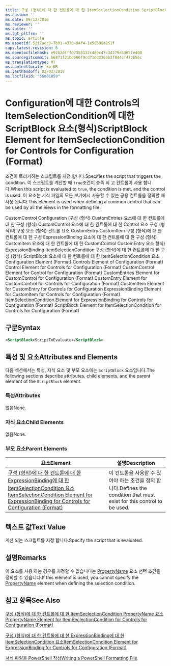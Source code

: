```yaml
---
title: 구성 (형식)에 대 한 컨트롤에 대 한 ItemSeclectionCondition ScriptBlock 요소 | Microsoft Docs
ms.custom: ''
ms.date: 09/13/2016
ms.reviewer: ''
ms.suite: ''
ms.tgt_pltfrm: ''
ms.topic: article
ms.assetid: 51f7aec9-7b01-4370-84f4-1e58508a851f
caps.latest.revision: 6
ms.openlocfilehash: e92b2dfff07358132c480c47c34279e5365fe400
ms.sourcegitcommit: b6871f21bd666f9cd71dd336bb3f844cf472b56c
ms.translationtype: MT
ms.contentlocale: ko-KR
ms.lasthandoff: 02/03/2019
ms.locfileid: "56861859"
---
```

# <a name="scriptblock-element-for-itemseclectioncondition-for-controls-for-configuration-format"></a><span data-ttu-id="5769c-102">Configuration에 대한 Controls의 ItemSelectionCondition에 대한 ScriptBlock 요소(형식)</span><span class="sxs-lookup"><span data-stu-id="5769c-102">ScriptBlock Element for ItemSeclectionCondition for Controls for Configuration (Format)</span></span>

<span data-ttu-id="5769c-103">조건이 트리거하는 스크립트를 지정 합니다.</span><span class="sxs-lookup"><span data-stu-id="5769c-103">Specifies the script that triggers the condition.</span></span> <span data-ttu-id="5769c-104">이 스크립트를 계산할 때 `true`조건이 충족 되 고 컨트롤이 사용 합니다.</span><span class="sxs-lookup"><span data-stu-id="5769c-104">When this script is evaluated to `true`, the condition is met, and the control is used.</span></span> <span data-ttu-id="5769c-105">이 요소는 서식 파일의 모든 보기에서 사용할 수 있는 공용 컨트롤을 정의할 때 사용 됩니다.</span><span class="sxs-lookup"><span data-stu-id="5769c-105">This element is used when defining a common control that can be used by all the views in the formatting file.</span></span>

<span data-ttu-id="5769c-106">CustomControl Configuration (구성 (형식) CustomEntries 요소에 대 한 컨트롤에 대 한 구성 (형식) CustomControl 요소에 대 한 컨트롤에 대 한 Control 요소 구성 (형식)의 구성 요소 (형식) 컨트롤 요소 CustomEntry CustomItem 구성 (형식)에 대 한 컨트롤에 대 한 구성 ExpressionBinding 요소에 대 한 컨트롤에 대 한 구성 (형식) CustomItem 요소에 대 한 컨트롤에 대 한 CustomControl CustomEntry 요소 형식) ExpressionBinding ItemSelectionCondition 구성 (형식)에 대 한 컨트롤에 대 한 구성 (형식) ScriptBlock 요소에 대 한 컨트롤에 대 한 ItemSelectionCondition 요소</span><span class="sxs-lookup"><span data-stu-id="5769c-106">Configuration Element (Format) Controls Element of Configuration (Format) Control Element for Controls for Configuration (Format) CustomControl Element for Control for Configuration (Format) CustomEntries Element for CustomControl for Configuration (Format) CustomEntry Element for CustomControl for Controls for Configuration (Format) CustomItem Element for CustomEntry for Controls for Configuration ExpressionBinding Element for CustomItem for Controls for Configuration (Format) ItemSelectionCondition Element for ExpressionBinding for Controls for Configuration (Format) ScriptBlock Element for ItemSelectionCondition for Controls for Configuration (Format)</span></span>

## <a name="syntax"></a><span data-ttu-id="5769c-107">구문</span><span class="sxs-lookup"><span data-stu-id="5769c-107">Syntax</span></span>

```xml
<ScriptBlock>ScriptToEvaluate</ScriptBlock>
```

## <a name="attributes-and-elements"></a><span data-ttu-id="5769c-108">특성 및 요소</span><span class="sxs-lookup"><span data-stu-id="5769c-108">Attributes and Elements</span></span>

<span data-ttu-id="5769c-109">다음 섹션에서는 특성, 자식 요소 및 부모 요소에는 `ScriptBlock` 요소입니다.</span><span class="sxs-lookup"><span data-stu-id="5769c-109">The following sections describe attributes, child elements, and the parent element of the `ScriptBlock` element.</span></span>

### <a name="attributes"></a><span data-ttu-id="5769c-110">특성</span><span class="sxs-lookup"><span data-stu-id="5769c-110">Attributes</span></span>

<span data-ttu-id="5769c-111">없음</span><span class="sxs-lookup"><span data-stu-id="5769c-111">None.</span></span>

### <a name="child-elements"></a><span data-ttu-id="5769c-112">자식 요소</span><span class="sxs-lookup"><span data-stu-id="5769c-112">Child Elements</span></span>

<span data-ttu-id="5769c-113">없음</span><span class="sxs-lookup"><span data-stu-id="5769c-113">None.</span></span>

### <a name="parent-elements"></a><span data-ttu-id="5769c-114">부모 요소</span><span class="sxs-lookup"><span data-stu-id="5769c-114">Parent Elements</span></span>

|<span data-ttu-id="5769c-115">요소</span><span class="sxs-lookup"><span data-stu-id="5769c-115">Element</span></span>|<span data-ttu-id="5769c-116">설명</span><span class="sxs-lookup"><span data-stu-id="5769c-116">Description</span></span>|
|-------------|-----------------|
|[<span data-ttu-id="5769c-117">구성 (형식)에 대 한 컨트롤에 대 한 ExpressionBinding에 대 한 ItemSelectionCondition 요소</span><span class="sxs-lookup"><span data-stu-id="5769c-117">ItemSelectionCondition Element for ExpressionBinding for Controls for Configuration (Format)</span></span>](./itemselectioncondition-element-for-expressionbinding-for-controls-for-configuration-format.md)|<span data-ttu-id="5769c-118">이 컨트롤을 사용할 수 있어야 하는 조건을 정의 합니다.</span><span class="sxs-lookup"><span data-stu-id="5769c-118">Defines the condition that must exist for this control to be used.</span></span>|

## <a name="text-value"></a><span data-ttu-id="5769c-119">텍스트 값</span><span class="sxs-lookup"><span data-stu-id="5769c-119">Text Value</span></span>

<span data-ttu-id="5769c-120">계산 되는 스크립트를 지정 합니다.</span><span class="sxs-lookup"><span data-stu-id="5769c-120">Specify the script that is evaluated.</span></span>

## <a name="remarks"></a><span data-ttu-id="5769c-121">설명</span><span class="sxs-lookup"><span data-stu-id="5769c-121">Remarks</span></span>

<span data-ttu-id="5769c-122">이 요소를 사용 하는 경우를 지정할 수 없습니다는 [PropertyName](./propertyname-element-for-itemseclectioncondition-for-controls-for-configuration-format.md) 요소 선택 조건을 정의할 수 있습니다.</span><span class="sxs-lookup"><span data-stu-id="5769c-122">If this element is used, you cannot specify the [PropertyName](./propertyname-element-for-itemseclectioncondition-for-controls-for-configuration-format.md) element when defining the selection condition.</span></span>

## <a name="see-also"></a><span data-ttu-id="5769c-123">참고 항목</span><span class="sxs-lookup"><span data-stu-id="5769c-123">See Also</span></span>

[<span data-ttu-id="5769c-124">구성 (형식)에 대 한 컨트롤에 대 한 ItemSeclectionCondition PropertyName 요소</span><span class="sxs-lookup"><span data-stu-id="5769c-124">PropertyName Element for ItemSeclectionCondition for Controls for Configuration (Format)</span></span>](./propertyname-element-for-itemseclectioncondition-for-controls-for-configuration-format.md)

[<span data-ttu-id="5769c-125">구성 (형식)에 대 한 컨트롤에 대 한 ExpressionBinding에 대 한 ItemSelectionCondition 요소</span><span class="sxs-lookup"><span data-stu-id="5769c-125">ItemSelectionCondition Element for ExpressionBinding for Controls for Configuration (Format)</span></span>](./itemselectioncondition-element-for-expressionbinding-for-controls-for-configuration-format.md)

[<span data-ttu-id="5769c-126">서식 파일을 PowerShell 작성</span><span class="sxs-lookup"><span data-stu-id="5769c-126">Writing a PowerShell Formatting File</span></span>](./writing-a-powershell-formatting-file.md)
